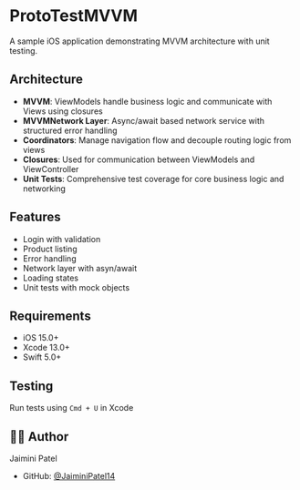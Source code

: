 # ProtoTestMVVM

A sample iOS application demonstrating MVVM architecture with unit testing.

## Architecture
- **MVVM**: ViewModels handle business logic and communicate with Views using closures
- **MVVMNetwork Layer**: Async/await based network service with structured error handling
- **Coordinators**: Manage navigation flow and decouple routing logic from views
- **Closures**: Used for communication between ViewModels and ViewController
- **Unit Tests**: Comprehensive test coverage for core business logic and networking

## Features

- Login with validation
- Product listing
- Error handling
- Network layer with asyn/await
- Loading states
- Unit tests with mock objects

## Requirements

- iOS 15.0+
- Xcode 13.0+
- Swift 5.0+


## Testing

Run tests using `Cmd + U` in Xcode 

## 👨‍💻 Author

Jaimini Patel
- GitHub: [@JaiminiPatel14](https://github.com/JaiminiPatel14)
